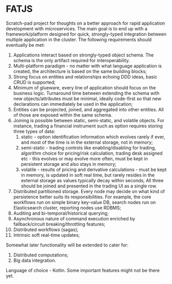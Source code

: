 # FATJS
Scratch-pad project for thoughts on a better approach for rapid application development 
with microservices.
The main goal is to end up with a framework/platform
designed for quick, strongly-typed integration between multiple 
application in the cluster. The following requirements should eventually be met:
1. Applications interact based on strongly-typed object schema. 
The schema is the only artifact required for interoperability.
1. Multi-platform paradigm - no matter with what language application is created, 
the architecture is based on the same building blocks;
1. Strong focus on entities and relationships echoing DDD ideas, basic CRUD is supported;
1. Minimum of glueware, every line of application should focus on the business logic. 
Turnaround time between extending the schema with new objects/attributes must be minimal,
ideally code-first so that new declarations can immediately be used in the application;
1. Entities can be projected, joined, and aggregated into other entities.
All of those are exposed within the same schema. 
1. Joining is possible between static, semi-static, and volatile objects. 
For instance, trading a financial instrument such as option requires storing 
three types of data:
   1. static - option identification information which evolves rarely if ever, 
   and most of the time is in the external storage, not in memory;
   1. semi-static - trading controls like enabling/disabling for trading, algorithm choice 
   for pricing/risk calculation, trading desk assigned etc - this evolves or may 
   evolve more often, must be kept in persistent storage and also stays in memory;
   1. volatile - results of pricing and derivative calculations - must be kept in memory, 
   is updated in soft real time, but rarely resides in the external storage as values 
   typically decay within seconds;
All three should be joined and presented in the trading UI as a single row.
1. Distributed partitioned storage. Every node may decide on 
what kind of persistence better suits its responsibilities. 
For example, the core workflows run on simple binary key-value DB, 
search nodes run on Elasticsearch cluster, reporting nodes use RDBMS;
1. Auditing and bi-temporal/historical querying;
1. Asynchronous nature of command execution enriched by 
fallback/circuit breaking/throttling features;
1. Distributed workflows (sagas);
1. Intrinsic soft real-time updates;

Somewhat later functionality will be extended to cater for:
1. Distributed computations;
1. Big data integration.

Language of choice - Kotlin. Some important features might not be there yet.


